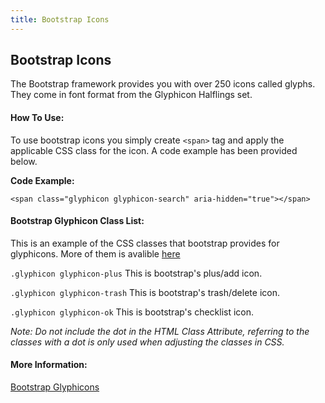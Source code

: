 ```yaml
---
title: Bootstrap Icons
---
```

## Bootstrap Icons

The Bootstrap framework provides you with over 250 icons called glyphs. They come in font format from the Glyphicon Halflings set.

#### How To Use:

To use bootstrap icons you simply create `<span>` tag and apply the applicable CSS class for the icon. A code example has been provided below.

**Code Example:**

`<span class="glyphicon glyphicon-search" aria-hidden="true"></span>`

<span class="glyphicon glyphicon-search" aria-hidden="true"></span>

#### Bootstrap Glyphicon Class List:
This is an example of the CSS classes that bootstrap provides for glyphicons. More of them is avalible <a href='https://getbootstrap.com/docs/3.3/components/#glyphicons' target='_blank' rel='nofollow'>here</a>

`.glyphicon glyphicon-plus` This is bootstrap's plus/add icon.

<span class="glyphicon glyphicon-plus" aria-hidden="true"></span>

`.glyphicon glyphicon-trash` This is bootstrap's trash/delete icon.

<span class="glyphicon glyphicon-trash" aria-hidden="true"></span>

`.glyphicon glyphicon-ok` This is bootstrap's checklist icon.

<span class="glyphicon glyphicon-ok" aria-hidden="true"></span>

_Note: Do not include the dot in the HTML Class Attribute, referring to the classes with a dot is only used when adjusting the classes in CSS._

#### More Information:
<a href='https://getbootstrap.com/docs/3.3/components/#glyphicons' target='_blank' rel='nofollow'>Bootstrap Glyphicons</a>


